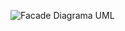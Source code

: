 ![Facade Diagrama UML](https://github.com/ludmila-chagas/bertoti/assets/81494654/3c9afb7c-5356-4c80-a6f3-828427fbaa1a)
